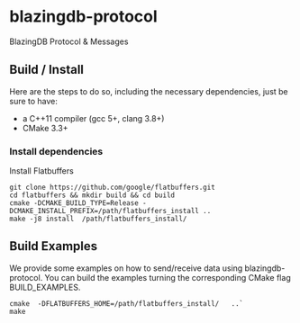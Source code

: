 # blazingdb-protocol
BlazingDB Protocol &amp; Messages


## Build / Install 

Here are the steps to do so, including the necessary dependencies, just be sure to have:

- a C++11 compiler (gcc 5+, clang 3.8+)
- CMake 3.3+

### Install dependencies

Install Flatbuffers

```
git clone https://github.com/google/flatbuffers.git
cd flatbuffers && mkdir build && cd build
cmake -DCMAKE_BUILD_TYPE=Release -DCMAKE_INSTALL_PREFIX=/path/flatbuffers_install ..
make -j8 install  /path/flatbuffers_install/
```

## Build Examples

We provide some examples on how to send/receive data using blazingdb-protocol.
You can build the examples turning the corresponding CMake flag BUILD_EXAMPLES.

```
cmake  -DFLATBUFFERS_HOME=/path/flatbuffers_install/   ..` 
make
```
